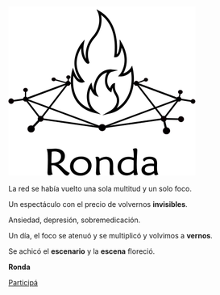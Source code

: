 ![](logo.png)

La red se había vuelto
una sola multitud
y un solo foco.

Un espectáculo
con el precio
de volvernos **invisibles**.

Ansiedad, depresión,
sobremedicación.

Un día, el foco se atenuó
y se multiplicó
y volvimos a **vernos**.

Se achicó el **escenario**
y la **escena** floreció.

**Ronda**

[Participá](actividad.md)
